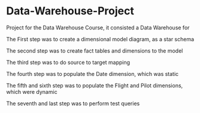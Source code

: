 # Data-Warehouse-Project
Project for the Data Warehouse Course, it consisted a Data Warehouse for 

The First step was to create a dimensional model diagram, as a star schema

The second step was to create fact tables and dimensions to the model

The third step was to do source to target mapping

The fourth step was to populate the Date dimension, which was static

The fifth and sixth step was to populate the Flight and Pilot dimensions, which were dynamic 

The seventh and last step was to perform test queries 

